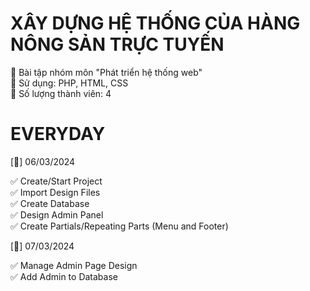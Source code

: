 # XÂY DỰNG HỆ THỐNG CỦA HÀNG NÔNG SẢN TRỰC TUYẾN

🍅 Bài tập nhóm môn "Phát triển hệ thống web"
<br>
🍅 Sử dụng: PHP, HTML, CSS
<br>
🍅 Số lượng thành viên: 4
<br>

# EVERYDAY

[🐢] 06/03/2024

✅ Create/Start Project
<br>
✅ Import Design Files
<br>
✅ Create Database
<br>
✅ Design Admin Panel
<br>
✅ Create Partials/Repeating Parts (Menu and Footer)

[🐢] 07/03/2024

✅ Manage Admin Page Design
<br>
✅ Add Admin to Database
<br>
